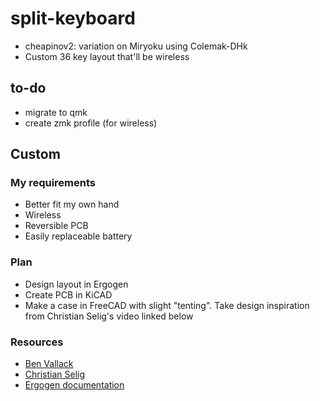 # split-keyboard
- cheapinov2: variation on Miryoku using Colemak-DHk
- Custom 36 key layout that'll be wireless

## to-do
- migrate to qmk
- create zmk profile (for wireless)

## Custom

### My requirements
- Better fit my own hand
- Wireless
- Reversible PCB
- Easily replaceable battery

### Plan
- Design layout in Ergogen
- Create PCB in KiCAD
- Make a case in FreeCAD with slight "tenting". Take design inspiration from Christian Selig's video linked below

### Resources
- [Ben Vallack](https://youtu.be/M_VuXVErD6E?si=Dm09tUqjplUXzIYK)
- [Christian Selig](https://youtu.be/7UXsD7nSfDY?si=aXMCYrjIdaFNPpz9)
- [Ergogen documentation](https://docs.ergogen.xyz/)

